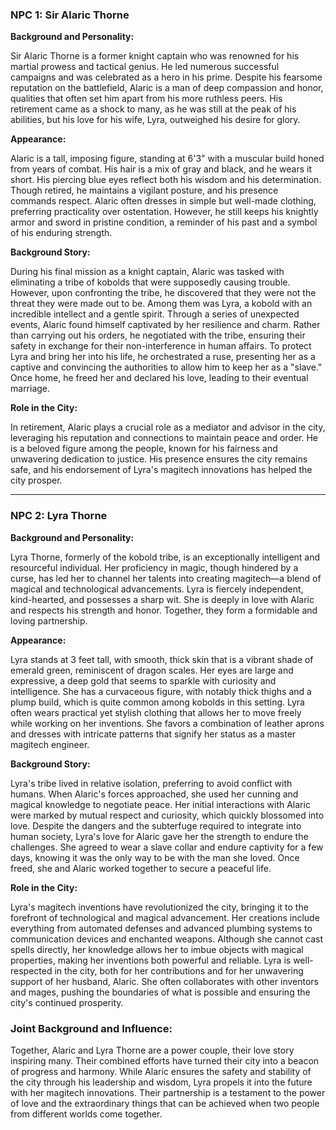 ### NPC 1: Sir Alaric Thorne

**Background and Personality:**

Sir Alaric Thorne is a former knight captain who was renowned for his martial prowess and tactical genius. He led numerous successful campaigns and was celebrated as a hero in his prime. Despite his fearsome reputation on the battlefield, Alaric is a man of deep compassion and honor, qualities that often set him apart from his more ruthless peers. His retirement came as a shock to many, as he was still at the peak of his abilities, but his love for his wife, Lyra, outweighed his desire for glory.

**Appearance:**

Alaric is a tall, imposing figure, standing at 6'3" with a muscular build honed from years of combat. His hair is a mix of gray and black, and he wears it short. His piercing blue eyes reflect both his wisdom and his determination. Though retired, he maintains a vigilant posture, and his presence commands respect. Alaric often dresses in simple but well-made clothing, preferring practicality over ostentation. However, he still keeps his knightly armor and sword in pristine condition, a reminder of his past and a symbol of his enduring strength.

**Background Story:**

During his final mission as a knight captain, Alaric was tasked with eliminating a tribe of kobolds that were supposedly causing trouble. However, upon confronting the tribe, he discovered that they were not the threat they were made out to be. Among them was Lyra, a kobold with an incredible intellect and a gentle spirit. Through a series of unexpected events, Alaric found himself captivated by her resilience and charm. Rather than carrying out his orders, he negotiated with the tribe, ensuring their safety in exchange for their non-interference in human affairs. To protect Lyra and bring her into his life, he orchestrated a ruse, presenting her as a captive and convincing the authorities to allow him to keep her as a "slave." Once home, he freed her and declared his love, leading to their eventual marriage.

**Role in the City:**

In retirement, Alaric plays a crucial role as a mediator and advisor in the city, leveraging his reputation and connections to maintain peace and order. He is a beloved figure among the people, known for his fairness and unwavering dedication to justice. His presence ensures the city remains safe, and his endorsement of Lyra's magitech innovations has helped the city prosper.

---

### NPC 2: Lyra Thorne

**Background and Personality:**

Lyra Thorne, formerly of the kobold tribe, is an exceptionally intelligent and resourceful individual. Her proficiency in magic, though hindered by a curse, has led her to channel her talents into creating magitech—a blend of magical and technological advancements. Lyra is fiercely independent, kind-hearted, and possesses a sharp wit. She is deeply in love with Alaric and respects his strength and honor. Together, they form a formidable and loving partnership.

**Appearance:**

Lyra stands at 3 feet tall, with smooth, thick skin that is a vibrant shade of emerald green, reminiscent of dragon scales. Her eyes are large and expressive, a deep gold that seems to sparkle with curiosity and intelligence. She has a curvaceous figure, with notably thick thighs and a plump build, which is quite common among kobolds in this setting. Lyra often wears practical yet stylish clothing that allows her to move freely while working on her inventions. She favors a combination of leather aprons and dresses with intricate patterns that signify her status as a master magitech engineer.

**Background Story:**

Lyra's tribe lived in relative isolation, preferring to avoid conflict with humans. When Alaric's forces approached, she used her cunning and magical knowledge to negotiate peace. Her initial interactions with Alaric were marked by mutual respect and curiosity, which quickly blossomed into love. Despite the dangers and the subterfuge required to integrate into human society, Lyra's love for Alaric gave her the strength to endure the challenges. She agreed to wear a slave collar and endure captivity for a few days, knowing it was the only way to be with the man she loved. Once freed, she and Alaric worked together to secure a peaceful life.

**Role in the City:**

Lyra's magitech inventions have revolutionized the city, bringing it to the forefront of technological and magical advancement. Her creations include everything from automated defenses and advanced plumbing systems to communication devices and enchanted weapons. Although she cannot cast spells directly, her knowledge allows her to imbue objects with magical properties, making her inventions both powerful and reliable. Lyra is well-respected in the city, both for her contributions and for her unwavering support of her husband, Alaric. She often collaborates with other inventors and mages, pushing the boundaries of what is possible and ensuring the city's continued prosperity.

### Joint Background and Influence:

Together, Alaric and Lyra Thorne are a power couple, their love story inspiring many. Their combined efforts have turned their city into a beacon of progress and harmony. While Alaric ensures the safety and stability of the city through his leadership and wisdom, Lyra propels it into the future with her magitech innovations. Their partnership is a testament to the power of love and the extraordinary things that can be achieved when two people from different worlds come together.